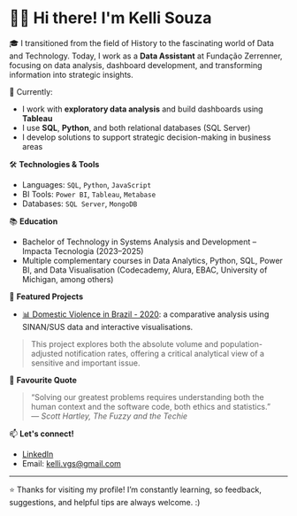 # 👩‍💻 Hi there! I'm Kelli Souza

🎓 I transitioned from the field of History to the fascinating world of Data and Technology. Today, I work as a **Data Assistant** at Fundação Zerrenner, focusing on data analysis, dashboard development, and transforming information into strategic insights.

📌 Currently:
- I work with **exploratory data analysis** and build dashboards using **Tableau**
- I use **SQL**, **Python**, and both relational databases (SQL Server)
- I develop solutions to support strategic decision-making in business areas

🛠️ **Technologies & Tools**
- Languages: `SQL`, `Python`, `JavaScript`
- BI Tools: `Power BI`, `Tableau`, `Metabase`
- Databases: `SQL Server`, `MongoDB`

📚 **Education**
- Bachelor of Technology in Systems Analysis and Development – Impacta Tecnologia (2023–2025)
- Multiple complementary courses in Data Analytics, Python, SQL, Power BI, and Data Visualisation (Codecademy, Alura, EBAC, University of Michigan, among others)

🚀 **Featured Projects**
- [📊 Domestic Violence in Brazil - 2020](https://lnkd.in/dZ3i2v74): a comparative analysis using SINAN/SUS data and interactive visualisations.
> This project explores both the absolute volume and population-adjusted notification rates, offering a critical analytical view of a sensitive and important issue.

💬 **Favourite Quote**
> “Solving our greatest problems requires understanding both the human context and the software code, both ethics and statistics.”  
> — *Scott Hartley, The Fuzzy and the Techie*

📫 **Let's connect!**
- [LinkedIn](https://www.linkedin.com/in/kellivgs/)
- Email: [kelli.vgs@gmail.com](kelli.vgs@gmail.com) <!-- Replace with your real email -->

---

⭐ Thanks for visiting my profile! I’m constantly learning, so feedback, suggestions, and helpful tips are always welcome. :)
